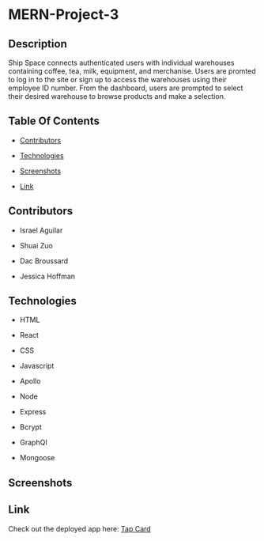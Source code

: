 # MERN-Project-3

## Description

 Ship Space connects authenticated users with individual warehouses containing coffee, tea, milk, equipment, and merchanise.
 Users are promted to log in to the site or sign up to access the warehouses using their employee ID number.
 From the dashboard, users are prompted to select their desired warehouse to browse products and make a selection.

## Table Of Contents

* [Contributors](#contributors)  

* [Technologies](#technologies)

* [Screenshots](#screenshots)

* [Link](#link)

## Contributors

* Israel Aguilar

* Shuai Zuo

* Dac Broussard

* Jessica Hoffman

## Technologies

* HTML

* React

* CSS

* Javascript

* Apollo

* Node

* Express

* Bcrypt

* GraphQI

* Mongoose


## Screenshots


## Link

Check out the deployed app here: [Tap Card](https://)
